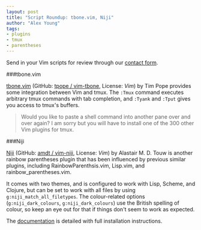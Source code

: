 ```yaml
---
layout: post
title: "Script Roundup: tbone.vim, Niji"
author: "Alex Young"
tags: 
- plugins
- tmux
- parentheses
---
```


<div class="intro">
Send in your Vim scripts for review through our <a href="/contact.html">contact form</a>.
</div>

###tbone.vim

[tbone.vim](http://www.vim.org/scripts/script.php?script_id=4488) (GitHub: [tpope / vim-tbone](https://github.com/tpope/vim-tbone), License: _Vim_) by Tim Pope provides some integration between Vim and tmux.  The `:Tmux` command executes arbitrary tmux commands with tab completion, and `:Tyank` and `:Tput` gives you access to tmux's buffers.

> Would you like to paste a shell command into another pane over and over again? I am sorry but you will have to install one of the 300 other Vim plugins for tmux.

###Niji

[Niji](http://www.vim.org/scripts/script.php?script_id=4580) (GitHub: [amdt / vim-niji](https://github.com/amdt/vim-niji), License: _Vim_) by Alastair M. D. Touw is another rainbow parentheses plugin that has been influenced by previous similar plugins, including RainbowParenthsis.vim, Lisp.vim, and rainbow_parentheses.vim.

It comes with two themes, and is configured to work with Lisp, Scheme, and Clojure, but can be set to work with all files by using `g:niji_match_all_filetypes`.  The colour-related options (`g:niji_dark_colours`, `g:niji_dark_colours`) use the British spelling of colour, so keep an eye out for that if things don't seem to work as expected.

The [documentation](https://github.com/amdt/vim-niji/blob/master/doc/niji.txt) is detailed with full installation instructions.
